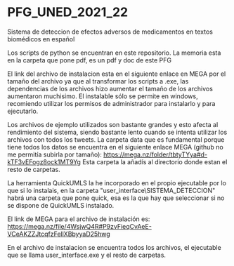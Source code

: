 # PFG_UNED_2021_22

Sistema de deteccion de efectos adversos de medicamentos en textos biomédicos en español

Los scripts de python se encuentran en este repositorio. La memoria esta en la carpeta que pone pdf, es un pdf y doc de este PFG

El link del archivo de instalacion esta en el siguiente enlace en MEGA por el tamaño del archivo ya que al transformar los scripts a .exe, las dependencias de los archivos hizo aumentar el tamaño de los archivos aumentaron muchisimo. El instalable sólo se permite en windows, recomiendo utilizar los permisos de administrador para instalarlo y para ejecutarlo.

Los archivos de ejemplo utilizados son bastante grandes y esto afecta al rendimiento del sistema, siendo bastante lento cuando se intenta utilizar los archivos con todos los tweets. 
La carpeta data que es fundamental porque tiene todos los datos se encuentra en el siguiente enlace MEGA (github no me permitía subirla por tamaño):
https://mega.nz/folder/tbtyTYya#d-kTF3vEFogz8ock1MT9Yg
Esta carpeta la añadís al directorio donde estan el resto de carpetas.

La herramienta QuickUMLS la he incorporado en el propio ejecutable por lo que si lo instalais, en la carpeta "user_interface\SISTEMA_DETECCION" habrá una carpeta que pone quick, esa es la que hay que seleccionar si no se dispone de QuickUMLS instalado.

El link de MEGA para el archivo de instalación es: https://mega.nz/file/4WsjwQ4R#P9zvFieqCvAeE-VCeAKZZJtcqfzFellXBbyyaD25hwg

En el archivo de instalacion se encuentra todos los archivos, el ejecutable que se llama user_interface.exe y el resto de carpetas. 
